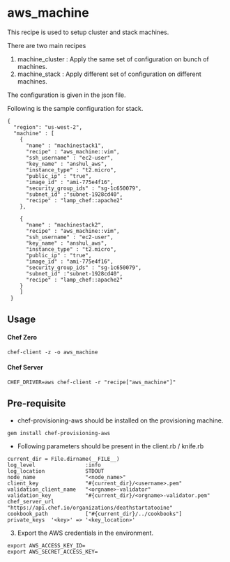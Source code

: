 # aws_machine

This recipe is used to setup cluster and stack machines.

There are two main recipes

1. machine_cluster : Apply the same set of configuration on bunch of machines.
2. machine_stack   : Apply different set of configuration on different machines.

The configuration is given in the json file.

Following is the sample configuration for stack.
```
{
  "region": "us-west-2",
  "machine" : [
    {
      "name" : "machinestack1",
      "recipe" : "aws_machine::vim",
      "ssh_username" : "ec2-user",
      "key_name" : "anshul_aws",
      "instance_type" : "t2.micro",
      "public_ip" : "true",
      "image_id" : "ami-775e4f16",
      "security_group_ids" : "sg-1c650079",
      "subnet_id" :"subnet-1928cd40",
      "recipe" : "lamp_chef::apache2"
    },

    {
      "name" : "machinestack2",
      "recipe" : "aws_machine::vim",
      "ssh_username" : "ec2-user",
      "key_name" : "anshul_aws",
      "instance_type" : "t2.micro",
      "public_ip" : "true",
      "image_id" : "ami-775e4f16",
      "security_group_ids" : "sg-1c650079",
      "subnet_id" :"subnet-1928cd40",
      "recipe" : "lamp_chef::apache2"
    }
    ]
 }
```


## Usage

####  Chef Zero

```
chef-client -z -o aws_machine
```

#### Chef Server

```
CHEF_DRIVER=aws chef-client -r "recipe["aws_machine"]"
```


## Pre-requisite

* chef-provisioning-aws should be installed on the provisioning machine.

```
gem install chef-provisioning-aws
```

* Following parameters should be present in the client.rb / knife.rb

```
current_dir = File.dirname(__FILE__)
log_level                :info
log_location             STDOUT
node_name                "<node_name>"
client_key               "#{current_dir}/<username>.pem"
validation_client_name   "<orgname>-validator"
validation_key           "#{current_dir}/<orgname>-validator.pem"
chef_server_url          "https://api.chef.io/organizations/deathstartatooine"
cookbook_path            ["#{current_dir}/../cookbooks"]
private_keys  '<key>' => '<key_location>'
```
3. Export the AWS credentials in the environment.

```
export AWS_ACCESS_KEY_ID=
export AWS_SECRET_ACCESS_KEY=
```
